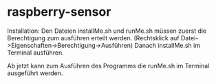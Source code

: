# raspberry-sensor
Installation:
Den Dateien installMe.sh und runMe.sh müssen zuerst die Berechtigung zum ausführen erteilt werden. (Rechtsklick auf Datei->Eigenschaften->Berechtigung->Ausführen)
Danach installMe.sh im Terminal ausführen. 

Ab jetzt kann zum Ausführen des Programms die runMe.sh im Terminal ausgeführt werden.
